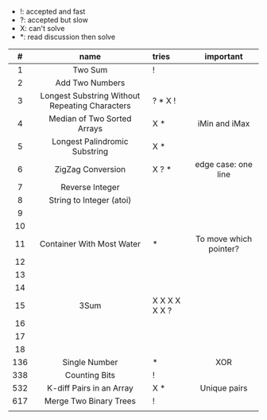 * !: accepted and fast
* ?: accepted but slow
* X: can't solve
* *: read discussion then solve

|  #   |                      name                      | tries         |       important        |
| :--: | :--------------------------------------------: | :------------ | :--------------------: |
|  1   |                    Two Sum                     | !             |                        |
|  2   |                Add Two Numbers                 |               |                        |
|  3   | Longest Substring Without Repeating Characters | ? * X !       |                        |
|  4   |          Median of Two Sorted Arrays           | X *           |     iMin and iMax      |
|  5   |         Longest Palindromic Substring          | X *           |                        |
|  6   |               ZigZag Conversion                | X ? *         |  edge case: one line   |
|  7   |                Reverse Integer                 |               |                        |
|  8   |            String to Integer (atoi)            |               |                        |
|  9   |                                                |               |                        |
|  10  |                                                |               |                        |
|  11  |           Container With Most Water            | *             | To move which pointer? |
|  12  |                                                |               |                        |
|  13  |                                                |               |                        |
|  14  |                                                |               |                        |
|  15  |                      3Sum                      | X X X X X X ? |                        |
|  16  |                                                |               |                        |
|  17  |                                                |               |                        |
|  18  |                                                |               |                        |
| 136  |                 Single Number                  | *             |          XOR           |
| 338  |                 Counting Bits                  | !             |                        |
| 532  |            K-diff Pairs in an Array            | X *           |      Unique pairs      |
| 617  |             Merge Two Binary Trees             | !             |                        |
|      |                                                |               |                        |

